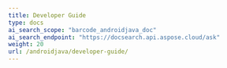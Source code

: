 ```yaml
---
title: Developer Guide
type: docs
ai_search_scope: "barcode_androidjava_doc"
ai_search_endpoint: "https://docsearch.api.aspose.cloud/ask"
weight: 20
url: /androidjava/developer-guide/
---
```



